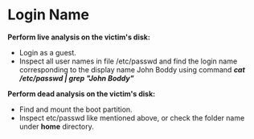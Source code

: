 # Login Name

**Perform live analysis on the victim's disk:**

- Login as a guest.
- Inspect all user names in file /etc/passwd and find the login name corresponding to the display name John Boddy using command ***cat /etc/passwd | grep "John Boddy"***

**Perform dead analysis on the victim's disk:**

- Find and mount the boot partition.
- Inspect etc/passwd like mentioned above, or check the folder name under **home** directory.

